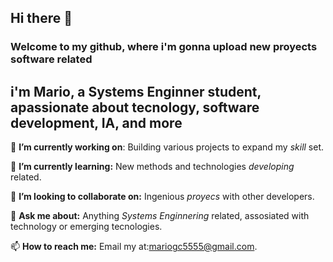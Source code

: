 ## Hi there 👋
### Welcome to my github, where i'm gonna upload new proyects software related
## i'm Mario, a Systems Enginner student, apassionate about tecnology, software development, IA, and more

 🔭 **I’m currently working on**: Building various projects to expand my *skill* set.
 
 🌱 **I’m currently learning:** New methods and technologies *developing* related.
 
 👯 **I’m looking to collaborate on:** Ingenious *proyecs* with other developers.
 
 💬 **Ask me about:** Anything *Systems Enginnering* related, assosiated with technology or emerging tecnologies.
 
 📫 **How to reach me:** Email my at:mariogc5555@gmail.com.
 
<!--
**mariogc55/MarioGC55** is a ✨ _special_ ✨ repository because its `README.md` (this file) appears on your GitHub profile.

Here are some ideas to get you started:

- 🔭 I’m currently working on ...
- 🌱 I’m currently learning ...
- 👯 I’m looking to collaborate on ...
- 🤔 I’m looking for help with ...
- 💬 Ask me about ...
- 📫 How to reach me: ...
- 😄 Pronouns: ...
- ⚡ Fun fact: ...
-->

